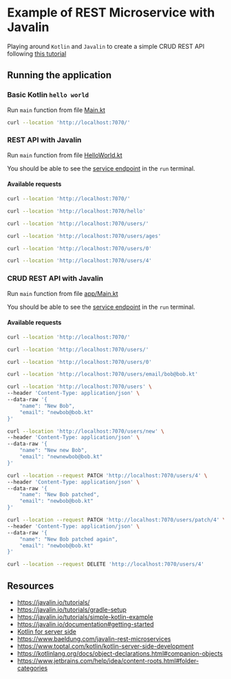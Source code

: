 # Example of REST Microservice with Javalin

Playing around `Kotlin` and `Javalin` to create a simple CRUD REST API following [this tutorial](https://javalin.io/tutorials/simple-kotlin-example)


## Running the application
### Basic Kotlin `hello world`
Run `main` function from file [Main.kt](./src/main/kotlin/Main.kt)
```bash
curl --location 'http://localhost:7070/'
```

### REST API with Javalin
Run `main` function from file [HelloWorld.kt](./src/main/kotlin/HelloWorld.kt)

You should be able to see the [service endpoint](http://localhost:7070/) in the `run` terminal.

#### Available requests
```bash
curl --location 'http://localhost:7070/'
```
```bash
curl --location 'http://localhost:7070/hello'
```
```bash
curl --location 'http://localhost:7070/users/'
```
```bash
curl --location 'http://localhost:7070/users/ages'
```
```bash
curl --location 'http://localhost:7070/users/0'
```
```bash
curl --location 'http://localhost:7070/users/4'
```

### CRUD REST API with Javalin
Run `main` function from file [app/Main.kt](src/main/kotlin/app/Main.kt)

You should be able to see the [service endpoint](http://localhost:7070/) in the `run` terminal.

#### Available requests
```bash
curl --location 'http://localhost:7070/'
```
```bash
curl --location 'http://localhost:7070/users/'
```
```bash
curl --location 'http://localhost:7070/users/0'
```
```bash
curl --location 'http://localhost:7070/users/email/bob@bob.kt'
```
```bash
curl --location 'http://localhost:7070/users' \
--header 'Content-Type: application/json' \
--data-raw '{
    "name": "New Bob",
    "email": "newbob@bob.kt"
}'
```
```bash
curl --location 'http://localhost:7070/users/new' \
--header 'Content-Type: application/json' \
--data-raw '{
    "name": "New new Bob",
    "email": "newnewbob@bob.kt"
}'
```
```bash
curl --location --request PATCH 'http://localhost:7070/users/4' \
--header 'Content-Type: application/json' \
--data-raw '{
    "name": "New Bob patched",
    "email": "newbob@bob.kt"
}'
```
```bash
curl --location --request PATCH 'http://localhost:7070/users/patch/4' \
--header 'Content-Type: application/json' \
--data-raw '{
    "name": "New Bob patched again",
    "email": "newbob@bob.kt"
}'
```
```bash
curl --location --request DELETE 'http://localhost:7070/users/4'
```

## Resources
 - https://javalin.io/tutorials/
 - https://javalin.io/tutorials/gradle-setup
 - https://javalin.io/tutorials/simple-kotlin-example
 - https://javalin.io/documentation#getting-started
 - [Kotlin for server side](https://kotlinlang.org/docs/server-overview.html#0)
 - https://www.baeldung.com/javalin-rest-microservices
 - https://www.toptal.com/kotlin/kotlin-server-side-development
 - https://kotlinlang.org/docs/object-declarations.html#companion-objects
 - https://www.jetbrains.com/help/idea/content-roots.html#folder-categories

